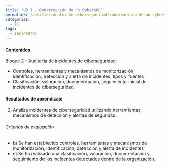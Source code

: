 ```yaml
---
title: "UD 3 - Construcción de un CyberSOC"
permalink: /ceti/incidentes-de-ciberseguridad/construccion-de-un-cybersoc
categories:
  - IC
tags:
  - Incidentes
---
```


#### Contenidos

Bloque 2 - Auditoría de incidentes de ciberseguridad:

- Controles, herramientas y mecanismos de monitorización, identificación, detección y alerta de incidentes: tipos y fuentes
- Clasificación, valoración, documentación, seguimiento inicial de incidentes de ciberseguridad.

#### Resultados de aprendizaje

2. Analiza incidentes de ciberseguridad utilizando herramientas, mecanismos de detección y alertas de seguridad.

###### Criterios de evaluación

- b) Se han establecido controles, herramientas y mecanismos de monitorización, identificación, detección y alerta de incidentes
- e) Se ha realizado una clasificación, valoración, documentación y seguimiento de los incidentes detectados dentro de la organización.
